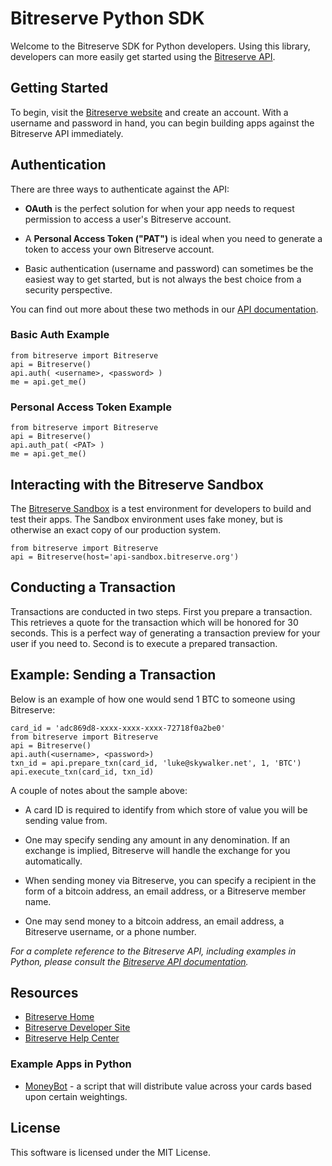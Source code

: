 # Bitreserve Python SDK

Welcome to the Bitreserve SDK for Python developers. Using this library, developers can more easily 
get started using the [Bitreserve API](https://developer.bitreserve.org/api/v0/). 

## Getting Started

To begin, visit the [Bitreserve website](http://bitreserve.org/) and create an account. With a 
username and password in hand, you can begin building apps against the Bitreserve API immediately. 

## Authentication

There are three ways to authenticate against the API:

* **OAuth** is the perfect solution for when your app needs to request permission to access a user's
Bitreserve account. 

* A **Personal Access Token ("PAT")** is ideal when you need to generate a token to access your own Bitreserve
account. 

* Basic authentication (username and password) can sometimes be the easiest way to get started, but is not always the best choice from a security perspective. 

You can find out more about these two methods in our [API documentation](https://developer.bitreserve.org/api/v0/#authentication). 

### Basic Auth Example

    from bitreserve import Bitreserve
    api = Bitreserve()
    api.auth( <username>, <password> )
    me = api.get_me()

### Personal Access Token Example

    from bitreserve import Bitreserve
    api = Bitreserve()
    api.auth_pat( <PAT> )
    me = api.get_me()

## Interacting with the Bitreserve Sandbox

The [Bitreserve Sandbox](https://developer.bitreserve.org/en/sandbox) is a test environment for developers to build and test their apps. The Sandbox environment uses fake money, but is otherwise an exact copy of our production system. 

    from bitreserve import Bitreserve
    api = Bitreserve(host='api-sandbox.bitreserve.org')

## Conducting a Transaction

Transactions are conducted in two steps. First you prepare a transaction. This retrieves a quote for the transaction which will be honored for 30 seconds. This is a perfect way of generating a transaction preview for your user if you need to. Second is to execute a prepared transaction. 

## Example: Sending a Transaction

Below is an example of how one would send 1 BTC to someone using Bitreserve:

    card_id = 'adc869d8-xxxx-xxxx-xxxx-72718f0a2be0'
    from bitreserve import Bitreserve
    api = Bitreserve()
    api.auth(<username>, <password>)
    txn_id = api.prepare_txn(card_id, 'luke@skywalker.net', 1, 'BTC')
    api.execute_txn(card_id, txn_id)

A couple of notes about the sample above:

* A card ID is required to identify from which store of value you will be sending value from.

* One may specify sending any amount in any denomination. If an exchange is implied, Bitreserve
  will handle the exchange for you automatically.

* When sending money via Bitreserve, you can specify a recipient in the form of a bitcoin address,
  an email address, or a Bitreserve member name.

* One may send money to a bitcoin address, an email address, a Bitreserve username, 
  or a phone number. 

*For a complete reference to the Bitreserve API, including examples in Python, please consult 
the [Bitreserve API documentation](http://developers.bitreserve.org/).*

## Resources

* [Bitreserve Home](http://bitreserve.org/)
* [Bitreserve Developer Site](http://developer.bitreserve.org/)
* [Bitreserve Help Center](http://support.bitreserve.org/)      

### Example Apps in Python

* [MoneyBot](https://github.com/jneves/moneybot) - a script that will distribute value across your cards based upon certain weightings. 

## License

This software is licensed under the MIT License. 
